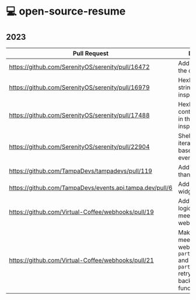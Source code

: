 # 💻 open-source-resume

## 2023


| Pull Request                                                                                    | Description                                                          |
|-------------------------------------------------------------------------------------------------|----------------------------------------------------------------------|
| https://github.com/SerenityOS/serenity/pull/16472                                               | Add man page for the dd command                                      |
| https://github.com/SerenityOS/serenity/pull/16979                                               | HexEditor: Add strings to the value inspector                        |
| https://github.com/SerenityOS/serenity/pull/17488                                               | HexEditor: Display control characters in the value inspector         |
| https://github.com/SerenityOS/serenity/pull/22904                                               | Shell: Use reverse iterators for string-based history event searches |
| https://github.com/TampaDevs/tampadevs/pull/119                                                 | Add post-donation thank you page                                     |
| https://github.com/TampaDevs/events.api.tampa.dev/pull/6                                        | Add Next Event widget endpoint                                       |
| https://github.com/Virtual-Coffee/webhooks/pull/19                                              | Add validation logic for zoom-meeting-webhook-handler                |
| https://github.com/Virtual-Coffee/webhooks/pull/21                                              | Make zoom-meeting-webhook-handler `participant.joined` and `participant.left` retry logic into a background function |
